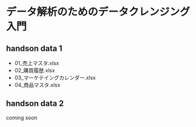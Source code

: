 # データ解析のためのデータクレンジング入門

## handson data 1

- 01_売上マスタ.xlsx
- 02_購買履歴.xlsx
- 03_マーケテイングカレンダー.xlsx
- 04_商品マスタ.xlsx

## handson data 2

coming soon